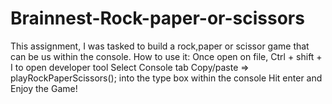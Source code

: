 # Brainnest-Rock-paper-or-scissors
This assignment, I was tasked to build a rock,paper or scissor game that can be us within the console. 
How to use it:
Once open on file, Ctrl + shift + I to open developer tool
Select Console tab
Copy/paste => playRockPaperScissors(); into the type box within the console 
Hit enter and Enjoy the Game!
